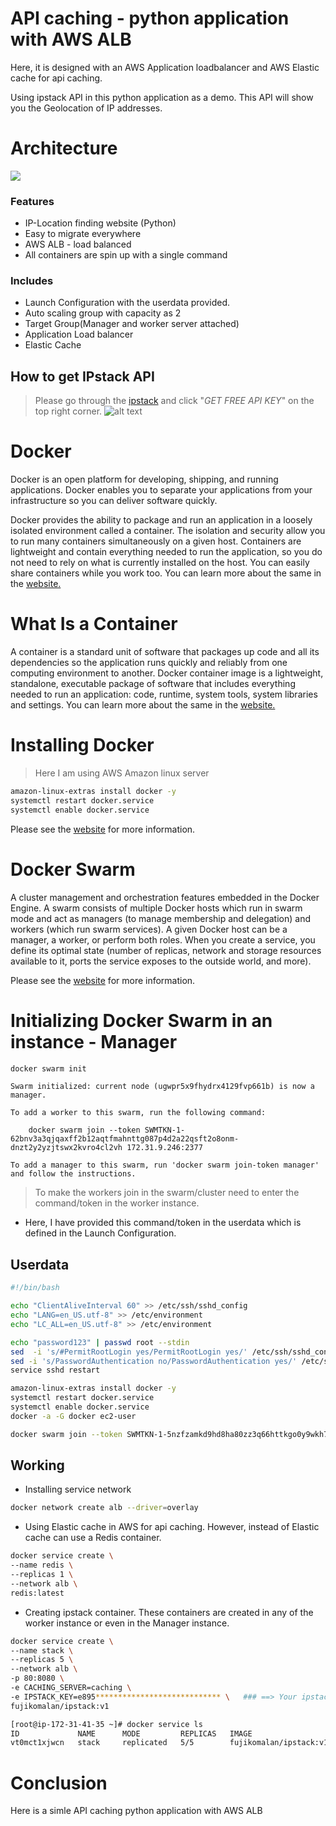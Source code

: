 # API caching - python application with AWS ALB
Here, it is designed with an AWS Application loadbalancer and AWS Elastic cache for api caching.

Using ipstack API in this python application as a demo. This API will show you the Geolocation of IP addresses.

# Architecture
![](https://i.ibb.co/nwryhRb/2.jpg)

### Features
- IP-Location finding website (Python) 
- Easy to migrate everywhere 
- AWS ALB - load balanced
- All containers are spin up with a single command

### Includes
- Launch Configuration with the userdata provided.
- Auto scaling group with capacity as 2
- Target Group(Manager and worker server attached)
- Application Load balancer
- Elastic Cache

## How to get IPstack API
> Please go through the [ipstack](https://ipstack.com/) and click "_GET FREE API KEY_" on the top right corner. 
![alt text](https://i.ibb.co/sFb3zz6/ipstack.png)

# Docker
Docker is an open platform for developing, shipping, and running applications. Docker enables you to separate your applications from your infrastructure so you can deliver software quickly. 

Docker provides the ability to package and run an application in a loosely isolated environment called a container. The isolation and security allow you to run many containers simultaneously on a given host. Containers are lightweight and contain everything needed to run the application, so you do not need to rely on what is currently installed on the host. You can easily share containers while you work too.
You can learn more about the same in the [website.](https://docs.docker.com/get-started/overview/)

# What Is a Container
A container is a standard unit of software that packages up code and all its dependencies so the application runs quickly and reliably from one computing environment to another. Docker container image is a lightweight, standalone, executable package of software that includes everything needed to run an application: code, runtime, system tools, system libraries and settings.
You can learn more about the same in the [website.](https://www.docker.com/resources/what-container)

# Installing Docker
> Here I am using AWS Amazon linux server
```sh
amazon-linux-extras install docker -y
systemctl restart docker.service
systemctl enable docker.service
```
Please see the [website](https://docs.docker.com/engine/install/) for more information.

# Docker Swarm
A cluster management and orchestration features embedded in the Docker Engine. A swarm consists of multiple Docker hosts which run in swarm mode and act as managers (to manage membership and delegation) and workers (which run swarm services). A given Docker host can be a manager, a worker, or perform both roles. When you create a service, you define its optimal state (number of replicas, network and storage resources available to it, ports the service exposes to the outside world, and more). 

Please see the [website](https://docs.docker.com/engine/swarm/key-concepts/) for more information.

# Initializing Docker Swarm in an instance - Manager
```sh
docker swarm init
```
```
Swarm initialized: current node (ugwpr5x9fhydrx4129fvp661b) is now a manager.

To add a worker to this swarm, run the following command:

    docker swarm join --token SWMTKN-1-62bnv3a3qjqaxff2b12aqtfmahnttg087p4d2a22qsft2o8onm-dnzt2y2yzjtswx2kvro4cl2vh 172.31.9.246:2377

To add a manager to this swarm, run 'docker swarm join-token manager' and follow the instructions.
```
> To make the workers join in the swarm/cluster need to enter the command/token in the worker instance.
- Here, I have provided this command/token in the userdata which is defined in the Launch Configuration.

## Userdata
```sh
#!/bin/bash

echo "ClientAliveInterval 60" >> /etc/ssh/sshd_config
echo "LANG=en_US.utf-8" >> /etc/environment
echo "LC_ALL=en_US.utf-8" >> /etc/environment

echo "password123" | passwd root --stdin
sed  -i 's/#PermitRootLogin yes/PermitRootLogin yes/' /etc/ssh/sshd_config
sed -i 's/PasswordAuthentication no/PasswordAuthentication yes/' /etc/ssh/sshd_config
service sshd restart

amazon-linux-extras install docker -y
systemctl restart docker.service
systemctl enable docker.service
docker -a -G docker ec2-user

docker swarm join --token SWMTKN-1-5nzfzamkd9hd8ha80zz3q66httkgo0y9wkh7e0cbcwj3nvqgom-8k42ywr5abh71o0ejv8d810os 172.31.41.35:2377
```
## Working
- Installing service network
```sh
docker network create alb --driver=overlay
```
- Using Elastic cache in AWS for api caching. However, instead of Elastic cache can use a Redis container.
```sh
docker service create \
--name redis \
--replicas 1 \
--network alb \
redis:latest
```
- Creating ipstack container. These containers are created in any of the worker instance or even in the Manager instance.
```sh
docker service create \
--name stack \
--replicas 5 \
--network alb \
-p 80:8080 \
-e CACHING_SERVER=caching \
-e IPSTACK_KEY=e895**************************** \   ### ==> Your ipstack API KEY
fujikomalan/ipstack:v1
```
```sh
[root@ip-172-31-41-35 ~]# docker service ls
ID             NAME      MODE         REPLICAS   IMAGE                    PORTS
vt0mct1xjwcn   stack     replicated   5/5        fujikomalan/ipstack:v1   *:80->8080/tcp
```

# Conclusion
Here is a simle API caching python application with AWS ALB
